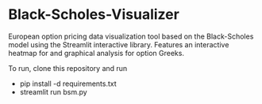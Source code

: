 # Black-Scholes-Visualizer
European option pricing data visualization tool based on the Black-Scholes model using the Streamlit interactive library. Features an interactive heatmap for and graphical analysis for option Greeks.

To run, clone this repository and run
- pip install -d requirements.txt
- streamlit run bsm.py

